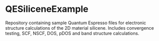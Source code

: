 # QESiliceneExample
 Repository containing sample Quantum Espresso files for electronic structure calculations of the 2D material silicene. Includes convergence testing, SCF, NSCF, DOS, pDOS and band structure calculations.
